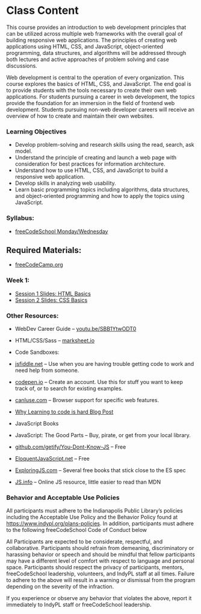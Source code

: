 # Class Content

This course provides an introduction to web development principles that can be utilized across multiple web frameworks with the overall goal of building responsive web applications. 
The principles of creating web applications using HTML, CSS, and JavaScript, object-oriented programming, data structures, and algorithms will be addressed through both lectures and active approaches of problem solving and case discussions.

Web development is central to the operation of every organization. This course explores the basics of HTML, CSS, and JavaScript. 
The end goal is to provide students with the tools necessary to create their own web applications. 
For students pursuing a career in web development, the topics provide the foundation for an immersion in the field of frontend web development. 
Students pursuing non-web developer careers will receive an overview of how to create and maintain their own websites.

### Learning Objectives

* Develop problem-solving and research skills using the read, search, ask model.
* Understand the principle of creating and launch a web page with consideration for best practices for information architecture.
* Understand how to use HTML, CSS, and JavaScript to build a responsive web application.
* Develop skills in analyzing web usability.
* Learn basic programming topics including algorithms, data structures, and object-oriented programming and how to apply the topics using JavaScript.

### Syllabus:
* [freeCodeSchool Monday/Wednesday](https://drive.google.com/open?id=1ES-esSU4196BJlh1fNFARSjTmp5i7Xqar3poSxPRuP0)

## Required Materials:
* [freeCodeCamp.org](https://freeCodeCamp.org)

### Week 1:
* [Session 1 Slides: HTML Basics](https://drive.google.com/open?id=1U2LdhLmG1A4qxNXCepvydOYfutEnd0E2XG4eI93nkag)
* [Session 2 Slides: CSS Basics](https://drive.google.com/open?id=1BWWSvYZvw9YTP4w_QPeOHymkkqX1k45WvckFVGg88w0)


### Other Resources:
* WebDev Career Guide – [youtu.be/SBB1YtwODT0](https://youtu.be/SBB1YtwODT0)
* HTML/CSS/Sass – [marksheet.io](https://marksheet.io)

* Code Sandboxes:
 * [jsfiddle.net](https://jsfiddle.net) – Use when you are having trouble getting code to work and
need help from someone.
 * [codepen.io](https://codepen.io) – Create an account. Use this for stuff you want to keep track of, or
to search for existing examples.
* [canIuse.com](https://canIuse.com) – Browser support for specific web features.
* [Why Learning to code is hard Blog Post](https://thinkful.com/blog/why-learning-to-code-is-so-damn-hard)

* JavaScript Books

 * JavaScript: The Good Parts – Buy, pirate, or get from your local library.
 * [github.com/getify/You-Dont-Know-JS](https://github.com/getify/You-Dont-Know-JS) – Free
 * [EloquentJavaScript.net](https://EloquentJavaScript.net) – Free
 * [ExploringJS.com](https://ExploringJS.com) – Several free books that stick close to the ES spec
 * [JS.info](https://JS.info) – Online JS resource, little easier to read than MDN

### Behavior and Acceptable Use Policies
   All participants must adhere to the Indianapolis Public Library’s policies including the Acceptable Use Policy and the Behavior Policy found at https://www.indypl.org/plans-policies.
   In addition, participants must adhere to the following freeCodeSchool Code of Conduct below
   
   
   All Participants are expected to be considerate, respectful, and collaborative. Participants should refrain from demeaning, discriminatory or harassing behavior or speech and should be mindful that fellow participants may have a different level of comfort with respect to language and personal space. Participants should respect the privacy of participants, mentors, freeCodeSchool leadership, volunteers, and IndyPL staff at all times. Failure to adhere to the above will result in a warning or dismissal from the program depending on the severity of the infraction. 
   
   If you experience or observe any behavior that violates the above, report it immediately to IndyPL staff or freeCodeSchool leadership.
